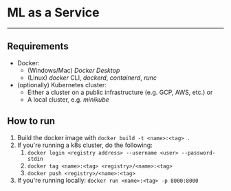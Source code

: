 # ML as a Service

---

## Requirements
- Docker:
  - (Windows/Mac) _Docker Desktop_
  - (Linux) _docker_ CLI, _dockerd_, _containerd_, _runc_
- (optionally) Kubernetes cluster:
  - Either a cluster on a public infrastructure (e.g. GCP, AWS, etc.) or
  - A local cluster, e.g. _minikube_

## How to run

1. Build the docker image with `docker build -t <name>:<tag> .`
2. If you're running a k8s cluster, do the following:
   1. `docker login <registry address> --username <user> --password-stdin`
   2. `docker tag <name>:<tag> <registry>/<name>:<tag>`
   3. `docker push <registry>/<name>:<tag>`
3. If you're running locally: `docker run <name>:<tag> -p 8000:8000`
